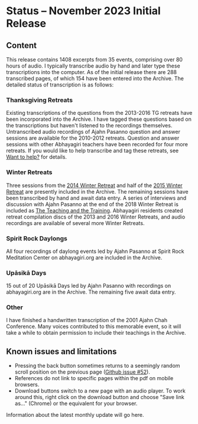 # Status – November 2023 Initial Release

## Content
This release contains 1408 excerpts from 35 events, comprising over 80 hours of audio. I typically transcribe audio by hand and later type these transcriptions into the computer. As of the initial release there are 288 transcribed pages, of which 154 have been entered into the Archive. The detailed status of transcription is as follows:

### Thanksgiving Retreats
Existing transcriptions of the questions from the 2013-2016 TG retreats have been incorporated into the Archive. I have tagged these questions based on the transcriptions but haven't listened to the recordings themselves. Untranscribed audio recordings of Ajahn Pasanno question and answer sessions are available for the 2010-2012 retreats. Question and answer sessions with other Abhayagiri teachers have been recorded for four more retreats. If you would like to help transcribe and tag these retreats, see [Want to help?](../../pages/about/09_Want-to-help.html) for details.

### Winter Retreats
Three sessions from the [2014 Winter Retreat](../../pages/events/WR2014.html) and half of the [2015 Winter Retreat](../../pages/events/WR2015.html) are presently included in the Archive. The remaining sessions have been transcribed by hand and await data entry. A series of interviews and discussion with Ajahn Pasanno at the end of the 2018 Winter Retreat is included as [The Teaching and the Training](../../pages/events/WR2018-2.html). Abhayagiri residents created retreat compilation discs of the 2013 and 2016 Winter Retreats, and audio recordings are available of several more Winter Retreats.

### Spirit Rock Daylongs
All four recordings of daylong events led by Ajahn Pasanno at Spirit Rock Meditation Center on abhayagiri.org are included in the Archive.

### Upāsikā Days
15 out of 20 Upāsikā Days led by Ajahn Pasanno with recordings on abhayagiri.org are in the Archive. The remaining five await data entry.

### Other
I have finished a handwritten transcription of the 2001 Ajahn Chah Conference. Many voices contributed to this memorable event, so it will take a while to obtain permission to include their teachings in the Archive.

## Known issues and limitations

 - Pressing the back button sometimes returns to a seemingly random scroll position on the previous page ([Github issue #52](https://github.com/Kaccana-Bhikkhu/qs-archive/issues/52)).
 - References do not link to specific pages within the pdf on mobile browsers.
 - Download buttons switch to a new page with an audio player. To work around this, right click on the download button and choose "Save link as..." (Chrome) or the equivalent for your browser.

Information about the latest monthly update will go here.
